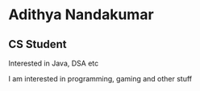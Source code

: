 # Adithya Nandakumar

## CS Student


Interested in Java, DSA etc

I am interested in programming, gaming and other stuff
